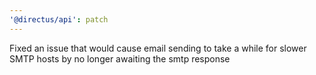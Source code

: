 ```yaml
---
'@directus/api': patch
---
```


Fixed an issue that would cause email sending to take a while for slower SMTP hosts by no longer awaiting the smtp
response
